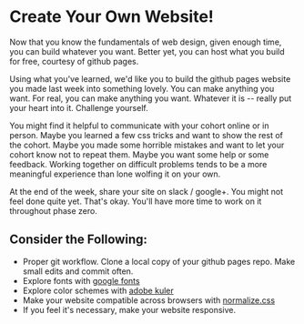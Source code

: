 # Create Your Own Website!

Now that you know the fundamentals of web design, given enough time, you can build whatever you want. Better yet, you can host what you build for free, courtesy of github pages. 

Using what you've learned, we'd like you to build the github pages website you made last week into something lovely. You can make anything you want. For real, you can make anything you want. Whatever it is -- really put your heart into it. Challenge yourself. 

You might find it helpful to communicate with your cohort online or in person. Maybe you learned a few css tricks and want to show the rest of the cohort. Maybe you made some horrible mistakes and want to let your cohort know not to repeat them. Maybe you want some help or some feedback. Working together on difficult problems tends to be a more meaningful experience than lone wolfing it on your own.

At the end of the week, share your site on slack / google+. You might not feel done quite yet. That's okay. You'll have more time to work on it throughout phase zero.

## Consider the Following:

- Proper git workflow. Clone a local copy of your github pages repo. Make small edits and commit often.
- Explore fonts with [google fonts](https://www.google.com/fonts) 
- Explore color schemes with [adobe kuler](https://color.adobe.com/explore/most-popular/?time=all)
- Make your website compatible across browsers with [normalize.css](https://github.com/necolas/normalize.css/blob/master/normalize.css)
- If you feel it's necessary, make your website responsive.
